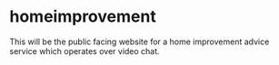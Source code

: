 # homeimprovement
This will be the public facing website for a home improvement advice service which operates over video chat.
